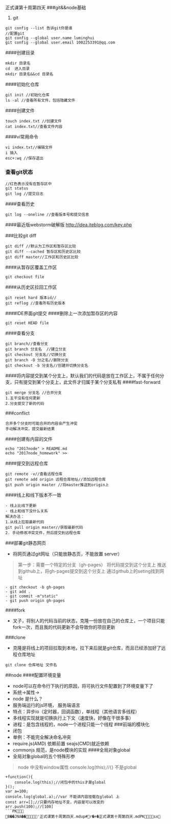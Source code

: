 正式课第十周第四天
###git&&node基础
1. git
```
git config --list 告诉git你是谁
//配置git
git config --global user.name luminghui
git config --global user.email 1002253391@qq.com
```
####创建目录
```
mkdir 目录名
cd  进入目录
mkdir 目录名&&cd 目录名
```
####初始化仓库
```
git init //初始化仓库
ls -al //查看所有文件，包括隐藏文件
```
####创建文件
```
touch index.txt //创建文件
cat index.txt//查看文件内容
```
####vi常用命令
```
vi index.txt//编辑文件
i 插入
esc+:wq //保存退出
```
### 查看git状态
```
//红色表示没有在暂存区中
git status
git log //提交日志
```
####查看历史
```
git log --oneline //查看版本号和提交信息
```
####最近版webstorm破解版
http://idea.iteblog.com/key.php

###比较git diff
```
git diff //默认为工作区和暂存区比较
git diff --cached 暂存区和历史区比较
git diff master//工作区和历史区比较
```
####从暂存区覆盖工作区
```
git checkout file
```
####从历史区拉回工作区
```
git reset hard 版本id//
git reflog //查看所有历史版本
```
####IDE界面git提交
####删除上一次添加暂存区的内容
```
git reset HEAD file
```
####查看分支

```
git branch//查看分支
git branch 分支名  //建立分支
git checkout 分支名//切换分支
git branch -D 分之名//删除分支
git checkout -b 分支名//创建并切换分支名

```
####将内容提交到某个分支上，默认我们的代码是放在工作区上，不属于任何分支，只有提交到某个分支上，此文件才归属于某个分支私有
####fast-forward
```
git merge 分支名 //合并分支
1.主干没有任何更新
2.分支提交了新的代码
```
###conflict
```
合并多个分支时可能合并的内容会产生冲突
手动解决冲突，提交最新结果
```
####创建有内容的文件
```
echo "2017node" > README.md
echo "2017node_homework" >>
```
####提交到远程仓库
```
git remote -v//查看远程仓库
git remote add origin 远程仓库地址//添加远程仓库
git push origin master //将master推送到origin上
```
####线上和线下版本不一致
```
- 线上比线下更新
- 线上和线下没什么关系
解决办法：
1.从线上拉取最新代码
git pull origin master//获取最新代码
2. 手动修改冲突文件，然后提交到远程仓库
```
###部署git静态网页
- 将网页通过git网址（只能放静态页，不能放置 server）
> 第一步：需要一个特定的分支（gh-pages）
> 将代码提交到这个分支上
> 推送到github上，将gh-pages提交到这个分支上
> 通过github上的seting找到网址
```
- git checkout -b gh-pages
- git add .
- git commit -m"static"
- git push origin gh-pages
```
####fork
- 叉子，将别人的代码当前的状态，克隆一份放在自己的仓库上，一个项目只能fork一次，而且我的代码更新不会导致你的项目更新

###clone
- 克隆是将线上的项目拉取到本地，拉下来后就是git仓库，而且已经添加好了远程仓库地址
```
git clone 仓库地址 文件名
```

##node
####配置环境变量
- node可以在命令行下执行的原因，将可执行文件配置到了环境变量下了
- 系统->属性->
- node 是什么？
- 服务端运行的js环境， 服务端语言
- 特点：异步io（定时器，回调函数），单线程（其他语言多线程）
- 多线程实现就是切换执行上下文（速度快，好像在干很多事）
- 进程：是包含线程的，node一个进程只能一个线程
###前端的模块化
- 闭包
- 单例：不能完全解决命名冲突
- require.js(AMD) 依赖前置  seajs(CMD)就近依赖
- commonjs 规范，是node模块的实现
####全局对象global
- 全局对象global的五个特殊形参
> node 中没有window属性
> console.log(this);//{} 不是global
```
+function(){
	console.log(this);//闭包中的this才是global
}();
var a=100;
console.log(global.a);//var 不能讲内容挂载在global 上
const arr=[];//只要内存地址不变，内容是可以改变的
arr.push(100);//[100]
```PK 
    B��JNA��     '               正式课第十周第四天.mdup# r�+�正式课第十周第四天.mdPK      s   x    